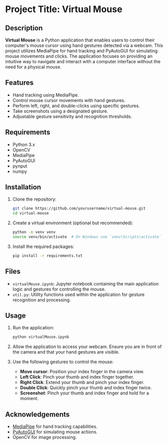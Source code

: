 # Project Title: Virtual Mouse

## Description
**Virtual Mouse** is a Python application that enables users to control their computer's mouse cursor using hand gestures detected via a webcam. This project utilizes MediaPipe for hand tracking and PyAutoGUI for simulating mouse movements and clicks. The application focuses on providing an intuitive way to navigate and interact with a computer interface without the need for a physical mouse.

## Features
- Hand tracking using MediaPipe.
- Control mouse cursor movements with hand gestures.
- Perform left, right, and double-clicks using specific gestures.
- Take screenshots using a designated gesture.
- Adjustable gesture sensitivity and recognition thresholds.

## Requirements
- Python 3.x
- OpenCV
- MediaPipe
- PyAutoGUI
- pynput
- numpy

## Installation
1. Clone the repository:
   ```bash
   git clone https://github.com/yourusername/virtual-mouse.git
   cd virtual-mouse
   ```

2. Create a virtual environment (optional but recommended):
   ```bash
   python -m venv venv
   source venv/bin/activate  # On Windows use `venv\Scripts\activate`
   ```

3. Install the required packages:
   ```bash
   pip install -r requirements.txt
   ```

## Files
- `virtualMouse.ipynb`: Jupyter notebook containing the main application logic and gestures for controlling the mouse.
- `util.py`: Utility functions used within the application for gesture recognition and processing.

## Usage
1. Run the application:
   ```bash
   python virtualMouse.ipynb
   ```

2. Allow the application to access your webcam. Ensure you are in front of the camera and that your hand gestures are visible.

3. Use the following gestures to control the mouse:
   - **Move cursor**: Position your index finger in the camera view.
   - **Left Click**: Pinch your thumb and index finger together.
   - **Right Click**: Extend your thumb and pinch your index finger.
   - **Double Click**: Quickly pinch your thumb and index finger twice.
   - **Screenshot**: Pinch your thumb and index finger and hold for a moment.

## Acknowledgements
- [MediaPipe](https://google.github.io/mediapipe/) for hand tracking capabilities.
- [PyAutoGUI](https://pyautogui.readthedocs.io/en/latest/) for simulating mouse actions.
- OpenCV for image processing.
